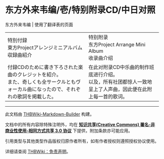 # 东方外来韦编/壱/特别附录CD/中日对照

<!-- source html: G:\repos\THBWiki-Markdown-Builder\THBWikiMarkdown\Temp\main\b\b5\ns0%3A%E4%B8%9C%E6%96%B9%E5%A4%96%E6%9D%A5%E9%9F%A6%E7%BC%96%2F%E5%A3%B1%2F%E7%89%B9%E5%88%AB%E9%99%84%E5%BD%95CD%2F%E4%B8%AD%E6%97%A5%E5%AF%B9%E7%85%A7.html -->

东方外来韦编 | 使用了翻译表的页面

  
  

  


<table><tbody><tr class="tt-content-header" id="=-1" data-pos="&#91;&quot;=&quot;,1&#93;"><td class="tt-jah" lang="ja"><div class="poem">特別付録<br>東方Projectアレンジミニアルバム<br>収録曲紹介</div></td><td class="tt-zhh" lang="zh"><div class="poem">特别附录<br>东方Project Arrange Mini Album<br>收录曲介绍</div></td></tr><tr class="tt-content" id="=-2" data-pos="&#91;&quot;=&quot;,2&#93;"><td class="tt-ja" lang="ja"><div class="poem">付録CDのために書き下ろされた楽曲のクレジットを紹介。<br>また、奇しくも全サークルともヴォーカル曲になったので、それぞれの歌詞を掲載した。</div></td><td class="tt-zh" lang="zh"><div class="poem">在此对附录CD中乐曲的制作班底进行介绍。<br>以及，所有社团都惊人一致地呈上了人声曲，因此便在此附上每一首的歌词。</div></td></tr></tbody></table>







---

此文档由 [THBWiki-Markdown-Builder](https://github.com/Delsin-Yu/THBWiki-Markdown-Builder) 构建。

文档中的所有内容除特殊注明外，均在 [**知识共享(Creative Commons) 署名-非商业性使用-相同方式共享 3.0 协议**](https://creativecommons.org/licenses/by-sa/3.0/deed.zh-hans) 下提供，附加条款亦可能应用。

引用类型与其他类型作品版权归原作者所有，如有作者授权则遵照授权协议使用。

详细请查阅 [THBWiki：免责声明](https://thbwiki.cc/THBWiki:%E5%85%8D%E8%B4%A3%E5%A3%B0%E6%98%8E)。


